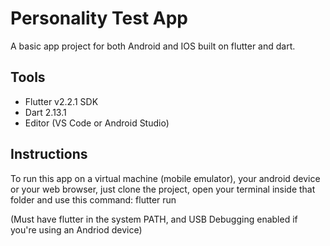 # Personality Test App

A basic app project for both Android and IOS built on flutter and dart.

## Tools
- Flutter v2.2.1 SDK
- Dart 2.13.1
- Editor (VS Code or Android Studio)

## Instructions
To run this app on a virtual machine (mobile emulator), your android device or your web browser, just clone the project, open your terminal inside that folder and use this command: flutter run

(Must have flutter in the system PATH, and USB Debugging enabled if you're using an Andriod device)
